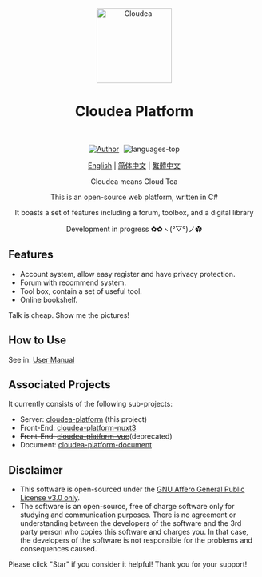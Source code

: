 <div align="center">

 <img src="/logo.svg" alt="Cloudea" width="150" height="150" style="margin:auto">
 
# Cloudea Platform

<br/>
<p align="center">
  <a href="https://github.com/CloudeaSoft" target="_blank" style="display:inline-block">
    <img src="https://img.shields.io/badge/Author-Cloudea-orange" alt="Author" />
  </a>
  <a style="display:inline-block;margin-left:5px;">
    <img src="https://img.shields.io/github/languages/top/CloudeaSoft/cloudea-platform?color=green" alt="languages-top" />
  </a>
</p>

[English](/docs/) | [简体中文](/zh-cn/docs/) | [繁體中文](/zh-tw/docs/)

Cloudea means Cloud Tea

This is an open-source web platform, written in C#

It boasts a set of features including a forum, toolbox, and a digital library

Development in progress ✿✿ヽ(°▽°)ノ✿

</div>

## Features
 - Account system, allow easy register and have privacy protection.
 - Forum with recommend system.
 - Tool box, contain a set of useful tool.
 - Online bookshelf.

Talk is cheap. Show me the pictures!
<img/>
<img/>

## How to Use
See in: [User Manual](/docs/guide/getting-started)

## Associated Projects

It currently consists of the following sub-projects:

- Server: [cloudea-platform](https://github.com/CloudeaSoft/cloudea-platform) (this project)
- Front-End: [cloudea-platform-nuxt3](https://github.com/CloudeaSoft/cloudea-platform-nuxt3)
- ~~Front-End: [cloudea-platform-vue](https://github.com/CloudeaSoft/cloudea-platform-vue)~~(deprecated)
- Document: [cloudea-platform-document](https://github.com/CloudeaSoft/cloudea-platform-document)

## Disclaimer
- This software is open-sourced under the [GNU Affero General Public License v3.0 only](https://spdx.org/licenses/AGPL-3.0-only.html).
- The software is an open-source, free of charge software only for studying and communication purposes. There is no agreement or understanding between the developers of the software and the 3rd party person who copies this software and charges you. In that case, the developers of the software is not responsible for the problems and consequences caused.

Please click "Star" if you consider it helpful! Thank you for your support!